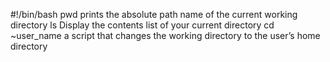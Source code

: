 #!/bin/bash
pwd prints the absolute path name of the current working directory
ls Display the contents list of your current directory
cd ~user_name a script that changes the working directory to the user’s home directory
